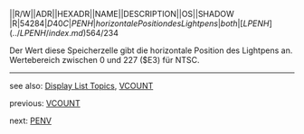 ||R/W||ADR||HEXADR||NAME||DESCRIPTION||OS||SHADOW  
|R|54284|$D40C|PENH|horizontale Position des Lightpens|both|[LPENH](../LPENH/index.md) 564/$234  
  
Der Wert diese Speicherzelle gibt die horizontale Position des Lightpens an. Wertebereich zwischen 0 und 227 ($E3) für NTSC.  
  
---
see also: [Display List Topics](../Displaylist_topics/index.md), [VCOUNT](../VCOUNT/index.md)  
  
previous: [VCOUNT](../VCOUNT/index.md)  
  
next: [PENV](../PENV/index.md)  
